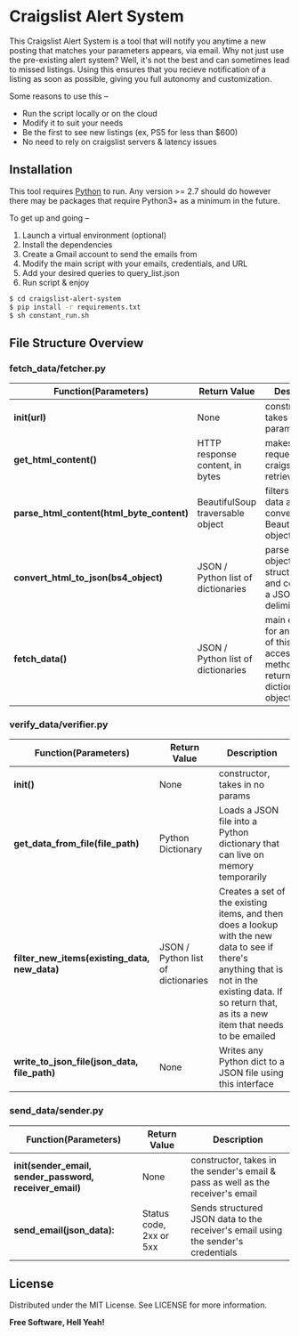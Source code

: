 # Craigslist Alert System

This Craigslist Alert System is a tool that will notify you anytime a new posting that matches your parameters appears, via email. Why not just use the pre-existing alert system? Well, it's not the best and can sometimes lead to missed listings. Using this ensures that you recieve notification of a listing as soon as possible, giving you full autonomy and customization. 

Some reasons to use this –

- Run the script locally or on the cloud
- Modify it to suit your needs
- Be the first to see new listings (ex, PS5 for less than $600)
- No need to rely on craigslist servers & latency issues

## Installation

This tool requires [Python](https://python.org/) to run. Any version >= 2.7 should do however there may be packages that require Python3+ as a minimum in the future.

To get up and going –

1. Launch a virtual environment (optional)
2. Install the dependencies
3. Create a Gmail account to send the emails from
4. Modify the main script with your emails, credentials, and URL
5. Add your desired queries to query_list.json
5. Run script & enjoy
    
```sh
$ cd craigslist-alert-system
$ pip install -r requirements.txt
$ sh constant_run.sh
```

## File Structure Overview

### fetch_data/fetcher.py 
| Function(Parameters) | Return Value | Description |
| ------ | ------ | ------ |
| **init(url)** | None | constructor, takes in URL as param |
| **get_html_content()** | HTTP response content, in bytes | makes an HTTP request to craigslist.org to retrieve HTML |
| **parse_html_content(html_byte_content)** | BeautifulSoup traversable object |filters HTML for data and converts to a BeautifulSoup object |
| **convert_html_to_json(bs4_object)** | JSON / Python list of dictionaries |parses BS4 object for structured data and converts to a JSON delimited object |
| **fetch_data()** | JSON / Python list of dictionaries | main entry point for an instance of this class, accesses self methods to return a dictionary/JSON object of data |

### verify_data/verifier.py
| Function(Parameters) | Return Value | Description |
| ------ | ------ | ------ |
| **init()** | None | constructor, takes in no params |
| **get_data_from_file(file_path)** | Python Dictionary | Loads a JSON file into a Python dictionary that can live on memory temporarily |
| **filter_new_items(existing_data, new_data)** | JSON / Python list of dictionaries | Creates a set of the existing items, and then does a lookup with the new data to see if there's anything that is not in the existing data. If so return that, as its a new item that needs to be emailed |
| **write_to_json_file(json_data, file_path)** | None | Writes any Python dict to a JSON file using this interface |

### send_data/sender.py
| Function(Parameters) | Return Value | Description |
| ------ | ------ | ------ |
| **init(sender_email, sender_password, receiver_email)** | None | constructor, takes in the sender's email & pass as well as the receiver's email |
| **send_email(json_data):** | Status code, 2xx or 5xx | Sends structured JSON data to the receiver's email using the sender's credentials |

## License

Distributed under the MIT License. See LICENSE for more information.

**Free Software, Hell Yeah!**


